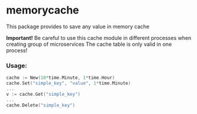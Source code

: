 # memorycache 

This package provides to save any value in memory cache

**Important!**
Be careful to use this cache module in different processes when creating group of microservices
The cache table is only valid in one process!

### Usage:
```go
cache := New(10*time.Minute, 1*time.Hour)
cache.Set("simple_key", "value", 1*time.Minute)
...
v := cache.Get("simple_key")
...
cache.Delete("simple_key")
```
